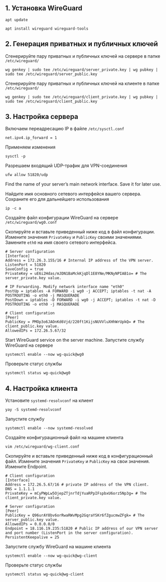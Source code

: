 ## 1. Установка WireGuard

```
apt update
```

```
apt install wireguard wireguard-tools
```

## 2. Генерация приватных и публичных ключей

Сгенерируйте пару приватных и публичных ключей на сервере в папке `/etc/wireguard/` 

```
wg genkey | sudo tee /etc/wireguard/server_private.key | wg pubkey | sudo tee /etc/wireguard/server_public.key
```

Сгенерируйте пару приватных и публичных ключей на клиенте в папке `/etc/wireguard/` 
```
wg genkey | sudo tee /etc/wireguard/client_private.key | wg pubkey | sudo tee /etc/wireguard/client_public.key
```

## 3. Настройка сервера

Включаем переадресацию IP в файле `/etc/sysctl.conf`

```
net.ipv4.ip_forward = 1
```

Применяем изменения

```
sysctl -p
```

Разрешаем входящий UDP-трафик для VPN-соединения

```
ufw allow 51820/udp
```

Find the name of your server’s main network interface. Save it for later use.

Найдите имя основного сетевого интерфейся вашего сервера. Сохраните его для дальнейшего использования

```
ip -c a
```

Создайте файл конфигурации WireGuard на сервере `/etc/wireguard/wg0.conf`

Скопируйте и вставьте приведенный ниже код в файл конфигурации.
Измените значения `PrivateKey` и `PublicKey` своими значениями.
Замените `eth0` на имя своего сетевого интерфейса.

```
# Server configuration
[Interface]
Address = 172.26.3.155/16 # Internal IP address of the VPN server.
ListenPort = 51820
SaveConfig = true
PrivateKey = uE6i2Hdas/mJDN1BaMckKjqDl1E8YNe/MKNyNPIAB1o= # The server_private.key value.

# IP Forwarding. Modify network interface name "eth0"
PostUp = iptables -A FORWARD -i wg0 -j ACCEPT; iptables -t nat -A POSTROUTING -o eth0 -j MASQUERADE
PostDown = iptables -D FORWARD -i wg0 -j ACCEPT; iptables -t nat -D POSTROUTING -o eth0 -j MASQUERADE

# Client configuration
[Peer]
PublicKey = PMOp3o6JAOnKd6Vjd/220ft1KijsNUVVluXHhWrUpkQ= # The client_public.key value.
AllowedIPs = 172.26.5.67/32
```

Start WireGuard service on the server machine.
Запустите службу WireGuard на сервере

```
systemctl enable --now wg-quick@wg0
```

Проверьте статус службы

```
systemctl status wg-quick@wg0
```

## 4. Настройка клиента

Установите `systemd-resolvconf` на клиент

```
yay -S systemd-resolvconf
```

Запустите службу

```
systemctl enable --now systemd-resolved
```

Создайте конфигурационный файл на машине клиента

```
vim /etc/wireguard/wg-client.conf
```

Скопируйте и вставьте приведенный ниже код в конфигурационный файл.
Измените значения `PrivateKey` и `PublicKey` на свои значения.
Измените Endpoint.

```
# Client configuration    
[Interface]
Address = 172.26.5.67/16 # private IP address of the VPN client.
DNS = 1.1.1.1
PrivateKey = mCyPWpLw5OjepZTjnrTdjYuaRPpIFspbxU6orz5Np3g= # The client_private.key value.

# Server configuration    
[Peer]
PublicKey = Q96urAY8bv6orRwaRWvMpg2GqraYSKr6fZgucmwZFgk= # The server_public.key value.
AllowedIPs = 0.0.0.0/0
Endpoint = 18.116.19.235:51820 # Public IP address of our VPN server and port number (ListenPort in the server configuration).
PersistentKeepalive = 25
```

Запустите службу WireGuard на машине клиента

```
systemctl enable --now wg-quick@wg-client
```

Проверьте статус службы

```
systemctl status wg-quick@wg-client
```


